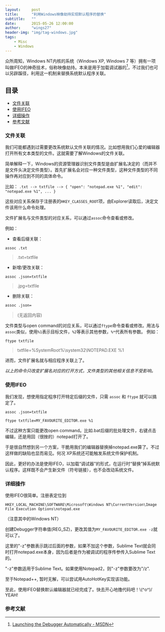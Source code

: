 ```yaml
---
layout:     post
title:      "利用Windows映像劫持实现默认程序的替换"
subtitle:   ""
date:       2015-05-26 12:00:00
author:     "wings27"
header-img: "img/tag-windows.jpg"
tags:
    - Misc
    - Windows
---
```


众所周知，Windows NT内核的系统（Windows XP, Windows 7 等）拥有一项叫做IFEO的神奇技术，俗称映像劫持。本来是用于加载调试器的[^1]，不过我们也可以另辟蹊径，利用这一机制来替换系统默认程序关联。

## 目录

<!-- TOC depthFrom:3 depthTo:6 withLinks:1 updateOnSave:1 orderedList:0 -->

- [文件关联](#文件关联)
- [使用IFEO](#使用ifeo)
- [详细操作](#详细操作)
- [参考文献](#参考文献)

<!-- /TOC -->

<a name="文件关联"></a>

### 文件关联

我们可能都遇到过需要更改系统默认文件关联的情况。比如想用我们心爱的编辑器打开所有文本类型的文件。这就需要了解Windows的文件关联。

简单解释一下，Windows的资源管理器识别文件类型是由扩展名决定的（而并不是文件头决定文件类型）。首先扩展名会对应一种文件类型，这种文件类型的不同操作再对应到不同的具体命令。

比如： `.txt --> txtfile --> { "open": "notepad.exe %1", "edit": "notepad.exe %1", ... }`

这些对应关系保存于注册表的`HKEY_CLASSES_ROOT`项，由Explorer读取后，决定文件该用什么命令处理。

文件扩展名与文件类型的对应关系，可以通过`assoc`命令查看或修改。

例如：

- 查看后缀关联：

 `assoc .txt`
> .txt=txtfile

- 新增/更改关联：

 `assoc .json=txtfile`
> .jpg=txtfile

- 删除关联：

 `assoc .json=`
> (无返回内容)

文件类型与open command的对应关系，可以通过`ftype`命令查看或修改。用法与`assoc`类似，使用`%1`表示目标文件，`%2`等表示其他参数，`%*`代表所有参数。
例如：

`ftype txtfile`
> txtfile=%SystemRoot%\system32\NOTEPAD.EXE %1

进而，文件扩展名就与相应程序关联上了。

*以上的命令只改变扩展名对应的打开方式，文件类型的其他相关信息不受影响。*

<a name="使用ifeo"></a>

### 使用IFEO

我们发现，想使用指定程序打开特定后缀的文件，只需 `assoc` 和 `ftype` 就可以搞定了。

`assoc .json=txtfile`

`ftype txtfile=MY_FAVOURITE_EDITOR.exe %1`

不过这种方案只能更改open command。比如.bat后缀的批处理文件，右键点击编辑，还是用回（很挫的）notepad打开了。

于是很自然想到另一个方案，干脆用我们的编辑器替换掉notepad.exe算了。不过这样做的缺陷也显而易见。何况 XP系统还可能触发系统文件保护机制。

因此，更好的办法是使用IFEO，以加载“调试器”的形式，在运行时“替换”掉系统默认程序。这样既不会产生新文件（符号链接），也不会改动系统文件。

<a name="详细操作"></a>

### 详细操作

使用IFEO很简单。注册表定位到

`HKEY_LOCAL_MACHINE\SOFTWARE\Microsoft\Windows NT\CurrentVersion\Image File Execution Options\notepad.exe`

（注意其中的Windows NT）

创建Debugger字符串值(REG_SZ)，更改其值为`MY_FAVOURITE_EDITOR.exe -z`就可以了。

这里的"-z"参数表示跳过后面的参数，如果不加这个参数，Sublime Text就会同时打开notepad.exe本身，因为后者是作为被调试的程序传参传入Sublime Text的。

"-z"参数适用于Sublime Text。如果使用Notepad2，则"-z"参数要改为"/z".

至于Notepad++, 暂时无解，可以尝试用AutoHotKey实现该功能。

至此，使用IFEO替换默认编辑器就已经完成了。快去开心地撸代码吧！\\(^o^)/ YEAH!

<a name="参考文献"></a>

### 参考文献

[^1]: [Launching the Debugger Automatically - MSDN](https://msdn.microsoft.com/en-us/library/a329t4ed%28VS.71%29.aspx)

